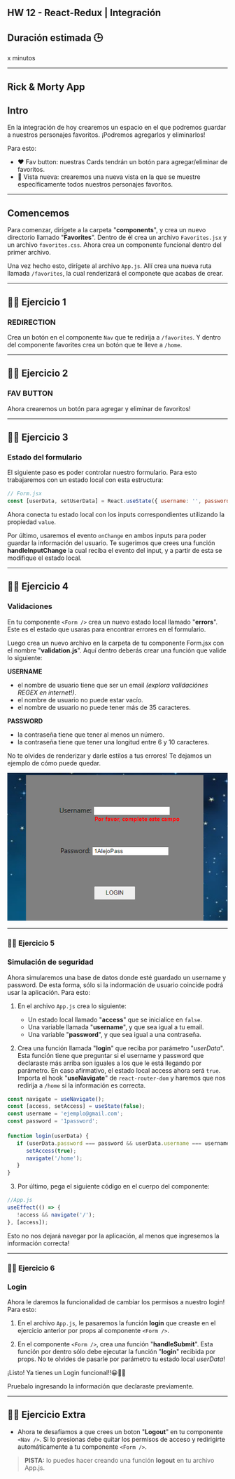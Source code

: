 ## HW 12 - React-Redux | Integración

## Duración estimada 🕒

x minutos

---

## Rick & Morty App

## Intro

En la integración de hoy crearemos un espacio en el que podremos guardar a nuestros personajes favoritos. ¡Podremos agregarlos y eliminarlos!

Para esto:

-  ❤️ Fav button: nuestras Cards tendrán un botón para agregar/eliminar de favoritos.
-  👀 Vista nueva: crearemos una nueva vista en la que se muestre específicamente todos nuestros personajes favoritos.

---

## Comencemos

Para comenzar, dirígete a la carpeta "**components**", y crea un nuevo directorio llamado "**Favorites**". Dentro de él crea un archivo `Favorites.jsx` y un archivo `favorites.css`. Ahora crea un componente funcional dentro del primer archivo.

Una vez hecho esto, dirígete al archivo `App.js`. Allí crea una nueva ruta llamada `/favorites`, la cual renderizará el componete que acabas de crear.

---

## 👩‍💻 Ejercicio 1

### **REDIRECTION**

Crea un botón en el componente `Nav` que te redirija a `/favorites`. Y dentro del componente favorites crea un botón que te lleve a `/home`.

---

## 👩‍💻 Ejercicio 2

### **FAV BUTTON**

Ahora crearemos un botón para agregar y eliminar de favoritos!

---

## 👩‍💻 Ejercicio 3

### Estado del formulario

El siguiente paso es poder controlar nuestro formulario. Para esto trabajaremos con un estado local con esta estructura:

```js
// Form.jsx
const [userData, setUserData] = React.useState({ username: '', password: '' });
```

Ahora conecta tu estado local con los inputs correspondientes utilizando la propiedad `value`.

Por último, usaremos el evento `onChange` en ambos inputs para poder guardar la información del usuario. Te sugerimos que crees una función **handleInputChange** la cual reciba el evento del input, y a partir de esta se modifique el estado local.

---

## 👩‍💻 Ejercicio 4

### Validaciones

En tu componente `<Form />` crea un nuevo estado local llamado "**errors**". Este es el estado que usaras para encontrar errores en el formulario.

Luego crea un nuevo archivo en la carpeta de tu componente Form.jsx con el nombre "**validation.js**". Aquí dentro deberás crear una función que valide lo siguiente:

**USERNAME**

-  el nombre de usuario tiene que ser un email _(explora validaciónes REGEX en internet!)_.
-  el nombre de usuario no puede estar vacío.
-  el nombre de usuario no puede tener más de 35 caracteres.

**PASSWORD**

-  la contraseña tiene que tener al menos un número.
-  la contraseña tiene que tener una longitud entre 6 y 10 caracteres.

No te olvides de renderizar y darle estilos a tus errores! Te dejamos un ejemplo de cómo puede quedar.

<img src="./img/input_error.png" alt="" >

---

### 👩‍💻 Ejercicio 5

### Simulación de seguridad

Ahora simularemos una base de datos donde esté guardado un username y password. De esta forma, sólo si la indormación de usuario coincide podrá usar la aplicación. Para esto:

1. En el archivo `App.js` crea lo siguiente:

   -  Un estado local llamado "**access**" que se inicialice en `false`.
   -  Una variable llamada "**username**", y que sea igual a tu email.
   -  Una variable "**password**", y que sea igual a una contraseña.

2. Crea una función llamada "**login**" que reciba por parámetro "_userData_". Esta función tiene que preguntar si el username y password que declaraste más arriba son iguales a los que le está llegando por parámetro. En caso afirmativo, el estado local access ahora será `true`. Importa el hook "**useNavigate**" de `react-router-dom` y haremos que nos redirija a `/home` si la información es correcta.

```jsx
const navigate = useNavigate();
const [access, setAccess] = useState(false);
const username = 'ejemplo@gmail.com';
const password = '1password';

function login(userData) {
   if (userData.password === password && userData.username === username) {
      setAccess(true);
      navigate('/home');
   }
}
```

3. Por último, pega el siguiente código en el cuerpo del componente:

```jsx
//App.js
useEffect(() => {
   !access && navigate('/');
}, [access]);
```

Esto no nos dejará navegar por la aplicación, al menos que ingresemos la información correcta!

---

### 👩‍💻 Ejercicio 6

### Login

Ahora le daremos la funcionalidad de cambiar los permisos a nuestro login! Para esto:

1. En el archivo `App.js`, le pasaremos la función **login** que creaste en el ejercicio anterior por props al componente `<Form />`.

2. En el componente `<Form />`, crea una función "**handleSubmit**". Esta función por dentro sólo debe ejecutar la función "**login**" recibida por props. No te olvides de pasarle por parámetro tu estado local _userData_!

¡Listo! Ya tienes un Login funcional!!😀🥳🤓

Pruebalo ingresando la información que declaraste previamente.

---

## 👩‍💻 Ejercicio Extra

-  Ahora te desafiamos a que crees un boton "**Logout**" en tu componente `<Nav />`. Si lo presionas debe quitar los permisos de acceso y redirigirte automáticamente a tu componente `<Form />`.

> **PISTA:** lo puedes hacer creando una función **logout** en tu archivo App.js.

